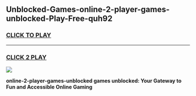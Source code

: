 
## Unblocked-Games-online-2-player-games-unblocked-Play-Free-quh92
<h3>
<a href="https://premium76.site?title=online-2-player-games-unblocked&ref=10A">CLICK TO PLAY</a></h3>
<hr>

<h3>
<a href="https://premium76.site?title=online-2-player-games-unblocked&ref=10A">CLICK 2 PLAY</a>
  
</h3>

<a href="https://premium76.site?title=online-2-player-games-unblocked&ref=10A"><img src="https://clearcache.store/games.png"></a>


**online-2-player-games-unblocked games unblocked: Your Gateway to Fun and Accessible Online Gaming**

